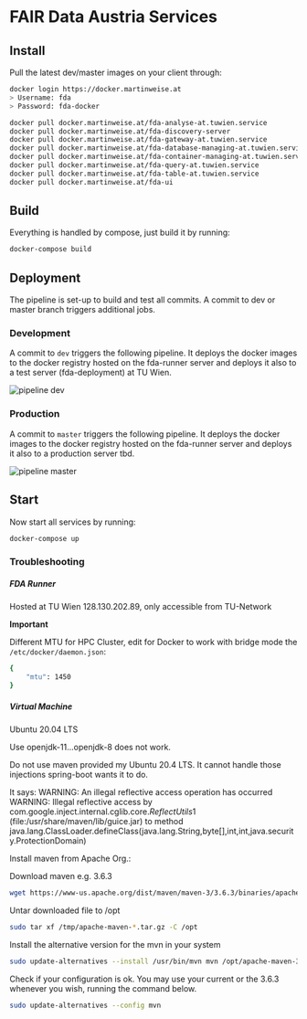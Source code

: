 # FAIR Data Austria Services

## Install

Pull the latest dev/master images on your client through:

```bash
docker login https://docker.martinweise.at
> Username: fda
> Password: fda-docker
```

```bash
docker pull docker.martinweise.at/fda-analyse-at.tuwien.service
docker pull docker.martinweise.at/fda-discovery-server
docker pull docker.martinweise.at/fda-gateway-at.tuwien.service
docker pull docker.martinweise.at/fda-database-managing-at.tuwien.service
docker pull docker.martinweise.at/fda-container-managing-at.tuwien.service
docker pull docker.martinweise.at/fda-query-at.tuwien.service
docker pull docker.martinweise.at/fda-table-at.tuwien.service
docker pull docker.martinweise.at/fda-ui
```

## Build

Everything is handled by compose, just build it by running:

```bash
docker-compose build
```

## Deployment

The pipeline is set-up to build and test all commits. A commit to dev or master branch triggers additional jobs.

### Development

A commit to `dev` triggers the following pipeline. It deploys the docker images to the docker registry hosted on the fda-runner server and deploys it also to a test server (fda-deployment) at TU Wien. 

![pipeline dev](https://gitlab.phaidra.org/fair-data-austria-db-repository/fda-docs/-/raw/master/figures/fda-pipeline-dev.png)

### Production

A commit to `master` triggers the following pipeline. It deploys the docker images to the docker registry hosted on the fda-runner server and deploys it also to a production server tbd.

![pipeline master](https://gitlab.phaidra.org/fair-data-austria-db-repository/fda-docs/-/raw/master/figures/fda-pipeline-prod.png)


## Start

Now start all services by running:

```bash
docker-compose up
```

### Troubleshooting

##### FDA Runner

Hosted at TU Wien 128.130.202.89, only accessible from TU-Network

**Important**

Different MTU for HPC Cluster, edit for Docker to work with bridge mode the `/etc/docker/daemon.json`:

```bash
{
    "mtu": 1450
}
```

##### Virtual Machine

Ubuntu 20.04 LTS

Use openjdk-11...openjdk-8 does not work.

Do not use maven provided my Ubuntu 20.4 LTS. It cannot handle those injections spring-boot wants it to do.

It says: WARNING: An illegal reflective access operation has occurred
WARNING: Illegal reflective access by com.google.inject.internal.cglib.core.$ReflectUtils$1 (file:/usr/share/maven/lib/guice.jar) to method java.lang.ClassLoader.defineClass(java.lang.String,byte[],int,int,java.security.ProtectionDomain)

Install maven from Apache Org.:

Download maven e.g. 3.6.3

```bash
wget https://www-us.apache.org/dist/maven/maven-3/3.6.3/binaries/apache-maven-3.6.3-bin.tar.gz -P /tmp
```

Untar downloaded file to /opt

```bash
sudo tar xf /tmp/apache-maven-*.tar.gz -C /opt
```

Install the alternative version for the mvn in your system

```bash
sudo update-alternatives --install /usr/bin/mvn mvn /opt/apache-maven-3.6.3/bin/mvn 363
```

Check if your configuration is ok. You may use your current or the 3.6.3 whenever you wish, running the command below.

```bash
sudo update-alternatives --config mvn
```
